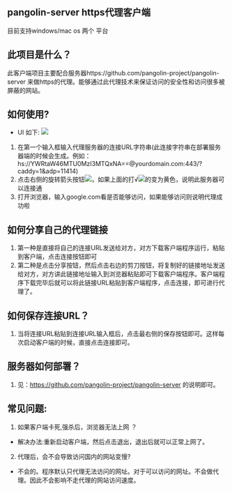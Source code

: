 ## pangolin-server https代理客户端
  目前支持windows/mac os 两个 平台
## 此项目是什么？
   此客户端项目主要配合服务器https://github.com/pangolin-project/pangolin-server 来做https的代理。能够通过此代理技术来保证访问的安全性和访问很多被屏蔽的网站。
## 如何使用?
- UI 如下:
![](https://github.com/pangolin-project/pangolin-client-pc/blob/master/gui.png)
1. 在第一个输入框输入代理服务器的连接URL字符串(此连接字符串在部署服务器端的时候会生成。例如：hs://YWRtaW46MTU0MzI3MTQxNA==@yourdomain.com:443/?caddy=1&adp=11414)
2. 点击右侧的旋转箭头按钮![](https://github.com/pangolin-project/pangolin-client-pc/blob/master/html/images/ready-connect.png)，如果上面的打√![](https://github.com/pangolin-project/pangolin-client-pc/blob/master/html/images/connected-2.png)的变为黄色，说明此服务器可以连接通
3. 打开浏览器，输入google.com看是否能够访问，如果能够访问则说明代理成功啦

## 如何分享自己的代理链接
1. 第一种是直接将自己的连接URL发送给对方，对方下载客户端程序运行，粘贴到客户端，点击连接按钮即可
2. 第二种是点击分享按钮，然后点击右边的剪刀按钮，将复制好的链接地址发送给对方，对方讲此链接地址输入到浏览器粘贴即可下载客户端程序。客户端程序下载完毕后就可以将此链接URL粘贴到客户端程序，点击连接，即可进行代理了。

## 如何保存连接URL？
1. 当将连接URL粘贴到连接URL输入框后，点击最右侧的保存按钮即可。这样每次启动客户端的时候，直接点击连接即可。

## 服务器如何部署？
1. 见：https://github.com/pangolin-project/pangolin-server 的说明即可。

## 常见问题:
1. 如果客户端卡死,强杀后，浏览器无法上网 ？
  - 解决办法:重新启动客户端，然后点击退出，退出后就可以正常上网了。
2. 代理后，会不会导致访问国内的网站变慢?
  - 不会的。程序默认只代理无法访问的网址。对于可以访问的网址。不会做代理。因此不会影响不走代理的网站访问速度。
